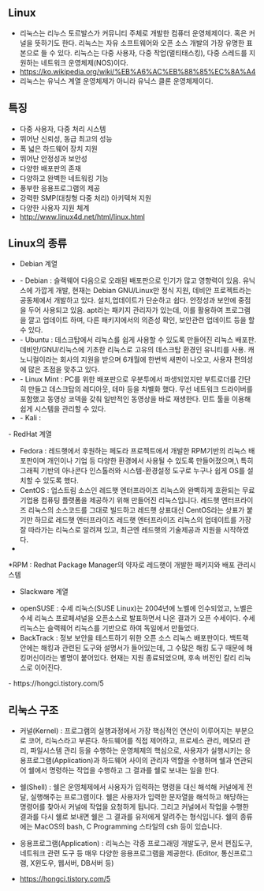 ## Linux

- 리눅스는 리누스 토르발스가 커뮤니티 주체로 개발한 컴퓨터 운영체제이다. 혹은 커널을 뜻하기도 한다. 리눅스는 자유 소프트웨어와 오픈 소스 개발의 가장
유명한 표본으로 들 수 있다. 리눅스는 다중 사용자, 다중 작업(멀티태스킹), 다중 스레드를 지원하는 네트워크 운영체제(NOS)이다.
- https://ko.wikipedia.org/wiki/%EB%A6%AC%EB%88%85%EC%8A%A4
- 리눅스는 유닉스 계열 운영체제가 아니라 유닉스 클론 운영체제이다.

## 특징
- 다중 사용자, 다중 처리 시스템
- 뛰어난 신뢰성, 동급 최고의 성능
- 폭 넓은 하드웨어 장치 지원
- 뛰어난 안정성과 보안성
- 다양한 배포판의 존재
- 다양하고 완벽한 네트워킹 기능
- 풍부한 응용프로그램의 제공
- 강력한 SMP(대칭형 다중 처리) 아키텍쳐 지원
- 다양한 사용자 지원 체계
- http://www.linux4d.net/html/linux.html

## Linux의 종류
- Debian 계열
<ul>
<li>- Debian : 슬랙웨어 다음으로 오래된 배포판으로 인기가 많고 영향력이 있음. 유닉스에 가깝게 개발, 현재는 Debian GNU/Linux만 정식 지원, 데비안 프로젝트라는
공동체에서 개발하고 있다. 설치,업데이트가 단순하고 쉽다. 안정성과 보안에 중점을 두어 사용되고 있음. apt라는 패키지 관리자가 있는데, 이를 활용하여 프로그램을 깔고 업데이트 하며,
다른 패키지에서의 의존성 확인, 보안관련 업데이트 등을 할 수 있다.</li>
<li>- Ubuntu : 데스크탑에서 리눅스를 쉽게 사용할 수 있도록 만들어진 리눅스 배포판. 데비안/GNU/리눅스에 기초한 리눅스로 고유의 데스크탑 환경인 유니티를 사용.
캐노니컬이라는 회사의 지원을 받으며 6개월에 한번씩 새판이 나오고, 사용자 편의성에 많은 초점을 맞추고 있다.</li>
<li>- Linux Mint : PC를 위한 배포판으로 우분투에서 파생되었지만 부트로더를 간단히 만들고 데스크탑의 레디아웃, 테마 등을 차별화 했다. 무선 네트워크 드라이버를 포함했고
동영상 코덱을 갖춰 일반적인 동영상을 바로 재생한다. 민트 툴을 이용해 쉽게 시스템을 관리할 수 있다.</li>
<li>- Kali : </li>
</ul>
- RedHat 계열
<ul>
<li>Fedora : 레드햇에서 후원하는 페도라 프로젝트에서 개발한 RPM기반의 리눅스 배포판이며 개인이나 기업 등 다양한 환경에서 사용될 수 있도록 만들어졌으며,\
특히 그래픽 기반의 아나콘다 인스톨러와 시스템-환경설정 도구로 누구나 쉽게 OS를 설치할 수 있도록 했다.</li>
<li>CentOS : 업스트림 소스인 레드햇 엔터프라이즈 리눅스와 완벽하게 호환되는 무료 기업용 컴퓨팅 플랫폼을 제공하기 위해 만들어진 리눅스입니다.
레드햇 엔터프라이즈 리눅스의 소스코드를 그대로 빌드하고 레드햇 상표대신 CentOS라는 상표가 붙기만 하므로 레드햇 엔터프라이즈 레드햇 엔터프라이즈 리눅스의
업데이트를 가장 잘 따라가는 리눅스로 알려져 있고, 최근엔 레드햇의 기술제공과 지원을 시작하였다.</li>
<li></li>
</ul>
*RPM : Redhat Package Manager의 약자로 레드햇이 개발한 패키지와 배포 관리시스템

- Slackware 계열
<ul>
<li>openSUSE : 수세 리눅스(SUSE Linux)는 2004년에 노벨에 인수되었고, 노벨은 수세 리눅스 프로페셔널을 오픈소스로 발표하면서 나온 결과가 오픈 수세이다.
수세 리눅스는 슬랙웨어 리눅스를 기반으로 하여 독일에서 만들었다.</li>
<li>BackTrack : 정보 보안을 테스트하기 위한 오픈 소스 리눅스 배포판이다. 백트랙 안에는 해킹과 관련된 도구와 설명서가 들어있는데, 그 수많은 해킹 도구 때문에
해킹머신이라는 별명이 붙어있다. 현재는 지원 종료되었으며, 후속 버전인 칼리 리눅스로 이어진다.
</li>
</ul>
- https://hongci.tistory.com/5

## 리눅스 구조

- 커널(Kernel) : 프로그램의 실행과정에서 가장 핵심적인 연산이 이루어지는 부분으로 코어, 리눅스라고 부른다. 하드웨어를 직접 제어하고, 프로세스 관리, 메모리 관리,
파일시스템 관리 등을 수행하는 운영체제의 핵심으로, 사용자가 실행시키는 응용프로그램(Application)과 하드웨어 사이의 관리자 역할을 수행하며 쉘과 연관되어 쉘에서 명령하는 작업을
수행하고 그 결과를 쉘로 보내는 일을 한다.

- 쉘(Shell) : 쉘은 운영체제에서 사용자가 입력하는 명령을 대신 해석해 커널에게 전달, 실행해주는 프로그램이다. 쉘은 사용자가 입력한 문자열을 해석하고
해당하는 명령어를 찾아서 커널에 작업을 요청하게 됩니다. 그리고 커널에서 작업을 수행한 결과를 다시 쉘로 보내면 쉘은 그 결과를 유저에게 알려주는 형식입니다.
쉘의 종류에는 MacOS의 bash, C Programming 스타일의 csh 등이 있습니다.

- 응용프로그램(Application) : 리눅스는 각종 프로그래밍 개발도구, 문서 편집도구, 네트워크 관련 도구 등 매우 다양한 응용프로그램을 제공한다.
(Editor, 통신프로그램, X윈도우, 웹서버, DB서버 등)

- https://hongci.tistory.com/5
